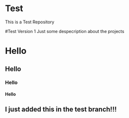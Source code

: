 # Test
This is a Test Repository

#Test Version 1
Just some despecription about the projects


# Hello
## Hello
### Hello
#### Hello


## I just added this in the test branch!!!

